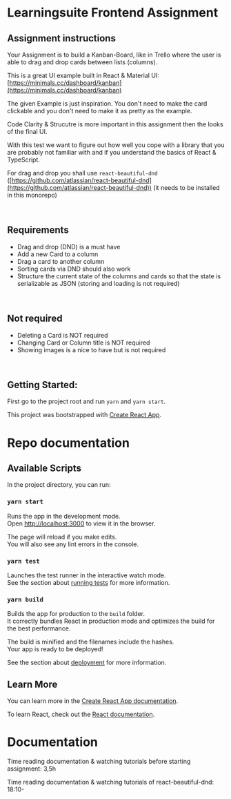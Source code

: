 # Learningsuite Frontend Assignment

## Assignment instructions
Your Assignment is to build a Kanban-Board, like in Trello where the user is able to drag and drop cards between lists (columns).

This is a great UI example built in React & Material UI: [https://minimals.cc/dashboard/kanban](https://minimals.cc/dashboard/kanban)

The given Example is just inspiration. You don't need to make the card clickable and you don't need to make it as pretty as the example.

Code Clarity & Strucutre is more important in this assignment then the looks of the final UI.

With this test we want to figure out how well you cope with a library that you are probably not familiar with and if you understand the basics of React & TypeScript.

For drag and drop you shall use `react-beautiful-dnd` ([https://github.com/atlassian/react-beautiful-dnd](https://github.com/atlassian/react-beautiful-dnd)) (it needs to be installed in this monorepo)

<br/>

## Requirements
- Drag and drop (DND) is a must have
- Add a new Card to a column
- Drag a card to another column
- Sorting cards via DND should also work
- Structure the current state of the columns and cards so that the state is serializable as JSON (storing and loading is not required)

<br/>

## Not required
- Deleting a Card is NOT required
- Changing Card or Column title is NOT required
- Showing images is a nice to have but is not required

<br/>

## Getting Started:

First go to the project root and run `yarn` and `yarn start`.

This project was bootstrapped with [Create React App](https://github.com/facebook/create-react-app).

# Repo documentation
## Available Scripts

In the project directory, you can run:

### `yarn start`

Runs the app in the development mode.\
Open [http://localhost:3000](http://localhost:3000) to view it in the browser.

The page will reload if you make edits.\
You will also see any lint errors in the console.

### `yarn test`

Launches the test runner in the interactive watch mode.\
See the section about [running tests](https://facebook.github.io/create-react-app/docs/running-tests) for more information.

### `yarn build`

Builds the app for production to the `build` folder.\
It correctly bundles React in production mode and optimizes the build for the best performance.

The build is minified and the filenames include the hashes.\
Your app is ready to be deployed!

See the section about [deployment](https://facebook.github.io/create-react-app/docs/deployment) for more information.

## Learn More

You can learn more in the [Create React App documentation](https://facebook.github.io/create-react-app/docs/getting-started).

To learn React, check out the [React documentation](https://reactjs.org/).


# Documentation

Time reading documentation & watching tutorials before starting assignment: 3,5h

Time reading documentation & watching tutorials of react-beautiful-dnd: 18:10-

